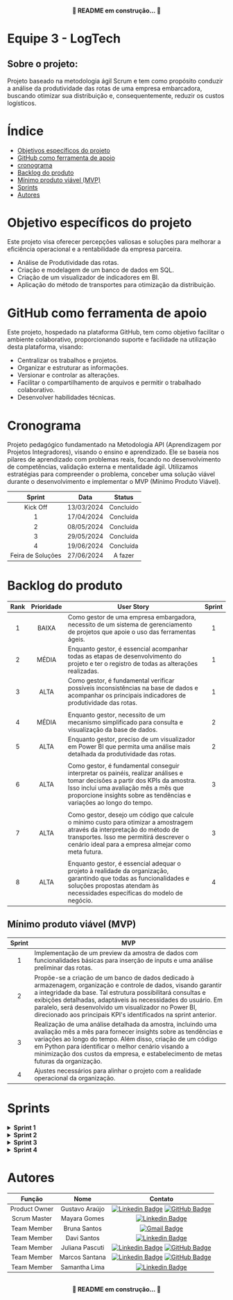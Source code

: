 <h4 align="center">
🚧 README em construção... 🚧
</h4>

# Equipe 3 - LogTech

## Sobre o projeto:

Projeto baseado na metodologia ágil Scrum e tem como propósito conduzir a análise da produtividade das rotas de uma empresa embarcadora, buscando otimizar sua distribuição e, consequentemente, reduzir os custos logísticos.

# Índice
* [Objetivos específicos do projeto](#objetivo-específicos-do-projeto)
* [GitHub como ferramenta de apoio](#github-como-ferramenta-de-apoio)
* [cronograma](#cronograma)
* [Backlog do produto](#backlog-do-produto)
* [Mínimo produto viável (MVP)](#mínimo-produto-viável-mvp)
* [Sprints](#sprints)
* [Autores](#autores)

##

# Objetivo específicos do projeto

Este projeto visa oferecer percepções valiosas e soluções para melhorar a eficiência operacional e a rentabilidade da empresa parceira.

- Análise de Produtividade das rotas.
- Criação e modelagem de um banco de dados em SQL.
- Criação de um visualizador de indicadores em BI.
- Aplicação do método de transportes para otimização da distribuição.

# GitHub como ferramenta de apoio

Este projeto, hospedado na plataforma GitHub, tem como objetivo facilitar o ambiente colaborativo, proporcionando suporte e facilidade na utilização desta plataforma, visando:

- Centralizar os trabalhos e projetos.
- Organizar e estruturar as informações.
- Versionar e controlar as alterações.
- Facilitar o compartilhamento de arquivos e permitir o trabalhado colaborativo.
- Desenvolver habilidades técnicas.

# Cronograma

Projeto pedagógico fundamentado na Metodologia API (Aprendizagem por Projetos Integradores), visando o ensino e aprendizado. Ele se baseia nos pilares de aprendizado com problemas reais, focando no desenvolvimento de competências, validação externa e mentalidade ágil. Utilizamos estratégias para compreender o problema, conceber uma solução viável durante o desenvolvimento e implementar o MVP (Mínimo Produto Viável).

<div align="center">

|      Sprint        |     Data      |     Status     |
|:------------------:|:-------------:|:--------------:|
|     Kick Off       |  13/03/2024   |   Concluído    |
|         1          |  17/04/2024   |   Concluída    |
|         2          |  08/05/2024   |   Concluída    |
|         3          |  29/05/2024   |   Concluída    |
|         4          |  19/06/2024   |   Concluída    |
| Feira de Soluções |  27/06/2024   |    A fazer     |

</div>


# Backlog do produto

<div align="center">
  
| Rank | Prioridade | User Story                                                                                                                                                                                               | Sprint |
|:----:|:----------:|----------------------------------------------------------------------------------------------------------------------------------------------------------------------------------------------------------|:------:|
|   1  |    BAIXA   | Como gestor de uma empresa embargadora, necessito de um sistema de gerenciamento de projetos que apoie o uso das ferramentas ágeis.                                                                    |   1    |
|   2  |    MÉDIA   | Enquanto gestor, é essencial acompanhar todas as etapas de desenvolvimento do projeto e ter o registro de todas as alterações realizadas.                                                             |   1    |
|   3  |    ALTA    | Como gestor, é fundamental verificar possíveis inconsistências na base de dados e acompanhar os principais indicadores de produtividade das rotas.                                                     |   1    |
|      |            |                                                                                                                                                                                                          |        |
|   4  |    MÉDIA   | Enquanto gestor, necessito de um mecanismo simplificado para consulta e visualização da base de dados.                                                                                               |   2    |
|   5  |    ALTA    | Enquanto gestor, preciso de um visualizador em Power BI que permita uma análise mais detalhada da produtividade das rotas.                                                                            |   2    |
|      |            |                                                                                                                                                                                                          |        |
|   6  |    ALTA    | Como gestor, é fundamental conseguir interpretar os painéis, realizar análises e tomar decisões a partir dos KPIs da amostra. Isso inclui uma avaliação mês a mês que proporcione insights sobre as tendências e variações ao longo do tempo. |   3    |
|      |            |                                                                                                                                                                                                          |        |
|   7  |    ALTA    | Como gestor, desejo um código que calcule o mínimo custo para otimizar a amostragem através da interpretação do método de transportes. Isso me permitirá descrever o cenário ideal para a empresa almejar como meta futura.                                    |   3    |
|      |            |                                                                                                                                                                                                          |        |
|   8  |    ALTA    | Enquanto gestor, é essencial adequar o projeto à realidade da organização, garantindo que todas as funcionalidades e soluções propostas atendam às necessidades específicas do modelo de negócio. |   4    |

</div>

## Mínimo produto viável (MVP)

| Sprint | MVP |
|:------:|---|
|   1    | Implementação de um preview da amostra de dados com funcionalidades básicas para inserção de inputs e uma análise preliminar das rotas. |
|   2    | Propõe-se a criação de um banco de dados dedicado à armazenagem, organização e controle de dados, visando garantir a integridade da base. Tal estrutura possibilitará consultas e exibições detalhadas, adaptáveis às necessidades do usuário. Em paralelo, será desenvolvido um visualizador no Power BI, direcionado aos principais  KPI's identificados na sprint anterior. |
|   3    | Realização de uma análise detalhada da amostra, incluindo uma avaliação mês a mês para fornecer insights sobre as tendências e variações ao longo do tempo. Além disso, criação de um código em Python para identificar o melhor cenário visando a minimização dos custos da empresa, e estabelecimento de metas futuras da organização. |
|   4    | Ajustes necessários para alinhar o projeto com a realidade operacional da organização.  |

# Sprints

<details> 
<summary><b>Sprint 1</b></summary> 

![MVP](https://github.com/Gustavorma/LogTech/blob/main/341146565-c92eb096-d4f2-497c-b443-53a72fe5da85.jpg)

## [Documentação](https://github.com/Gustavorma/LogTech/blob/main/Sprint%201.pdf)

### Vídeo MVP da sprint
[Vídeo MVP](https://user-images.githubusercontent.com/164095128/325018521-0d1cad8c-299e-41eb-a9c3-5f6f86f8ad12.mp4?jwt=eyJhbGciOiJIUzI1NiIsInR5cCI6IkpXVCJ9.eyJpc3MiOiJnaXRodWIuY29tIiwiYXVkIjoicmF3LmdpdGh1YnVzZXJjb250ZW50LmNvbSIsImtleSI6ImtleTUiLCJleHAiOjE3MTM5MTQ1OTksIm5iZiI6MTcxMzkxNDI5OSwicGF0aCI6Ii8xNjQwOTUxMjgvMzI1MDE4NTIxLTBkMWNhZDhjLTI5OWUtNDFlYi1hOWMzLTVmNmY4NmY4YWQxMi5tcDQ_WC1BbXotQWxnb3JpdGhtPUFXUzQtSE1BQy1TSEEyNTYmWC1BbXotQ3JlZGVudGlhbD1BS0lBVkNPRFlMU0E1M1BRSzRaQSUyRjIwMjQwNDIzJTJGdXMtZWFzdC0xJTJGczMlMkZhd3M0X3JlcXVlc3QmWC1BbXotRGF0ZT0yMDI0MDQyM1QyMzE4MTlaJlgtQW16LUV4cGlyZXM9MzAwJlgtQW16LVNpZ25hdHVyZT1jNjEyYjlkYTgzZTBlYTg2MzRjMmY5ZTMxYWVmODQ0ZWNiNDExMGJlM2QwMzczN2YwZWZhOWJhMWJiMzZjZDg4JlgtQW16LVNpZ25lZEhlYWRlcnM9aG9zdCZhY3Rvcl9pZD0wJmtleV9pZD0wJnJlcG9faWQ9MCJ9.QaOlip-Q3vVfAV8x8dPumvoXnEpjsgitMFL67_O_FoM)

### Tecnologias utilizadas
- GitHub
- Jira Software
- Slack
- Microsoft Excel

</details>

<details> 
<summary><b>Sprint 2</b></summary> 

![MVP](https://raw.githubusercontent.com/Gustavorma/LogTech/main/341146564-992ad453-eafc-452a-8d56-8f7e744f3a5b.jpg)

## [Documentação](https://github.com/Gustavorma/LogTech/blob/main/Sprint%202.pdf)

### MVP - MySQL Workbench
[![MVP - MySQL Workbench](https://img.youtube.com/vi/A8ZQTqM3H4M/0.jpg)](https://www.youtube.com/watch?v=A8ZQTqM3H4M)

### [Code SQL](https://github.com/Gustavorma/LogTech/blob/main/sprint2.sql)

### MVP - Power BI
[![MVP - Power BI](https://img.youtube.com/vi/6xjPJXePeTE/0.jpg)](https://www.youtube.com/watch?v=6xjPJXePeTE)


### Tecnologias utilizadas
- GitHub
- Jira Software
- Slack
- Microsoft Excel
- MySQL Workbench
- Power BI

</details>


<details> 
<summary><b>Sprint 3</b></summary> 

![MVP](https://github.com/Gustavorma/LogTech/blob/main/341146566-206415fc-6e6d-4c7c-8c9a-9d216050b599.jpg)

## [Documentação](https://github.com/Gustavorma/LogTech/blob/main/Sprint%203.pdf)

### Tecnologias utilizadas
- GitHub
- Jira Software
- Slack
- Microsoft Excel
- MySQL Workbench
- Power BI
- Python

</details>


<details> 
<summary><b>Sprint 4</b></summary> 

## [Documentação](https://github.com/Gustavorma/LogTech/blob/main/Sprint%204.pdf)

### Tecnologias utilizadas
- GitHub
- Jira Software
- Slack
- Microsoft Excel
- MySQL Workbench
- Power BI
- Python

</details>


# Autores

| Função         | Nome              | Contato                                                                                                                                                             |
|:--------------:|:-----------------:|:-------------------------------------------------------------------------------------------------------------------------------------------------------------------:|
| Product Owner  | Gustavo Araújo    | [![Linkedin Badge](https://img.shields.io/badge/Linkedin-blue?style=flat-square&logo=Linkedin&logoColor=white)](https://www.linkedin.com/in/gustavorma/) [![GitHub Badge](https://img.shields.io/badge/GitHub-181717?style=flat-square&logo=github&logoColor=white)](https://github.com/Gustavorma/Gustavo_profile) |
| Scrum Master   | Mayara Gomes      | [![Linkedin Badge](https://img.shields.io/badge/Linkedin-blue?style=flat-square&logo=Linkedin&logoColor=white)](https://www.linkedin.com/in/mayara-carolina-da-costa-gomes-24937368/) |
| Team Member    | Bruna Santos      | [![Gmail Badge](https://img.shields.io/badge/Gmail-D14836?style=flat-square&logo=gmail&logoColor=white)](mailto:bruna.santos154@fatec.sp.gov.br) |
| Team Member    | Davi Santos       | [![Linkedin Badge](https://img.shields.io/badge/Linkedin-blue?style=flat-square&logo=Linkedin&logoColor=white)](https://www.linkedin.com/in/davi-santos-57458120b/) |
| Team Member    | Juliana Pascuti    | [![Linkedin Badge](https://img.shields.io/badge/Linkedin-blue?style=flat-square&logo=Linkedin&logoColor=white)](https://www.linkedin.com/in/juliana-pascuti-6839ab202/) [![GitHub Badge](https://img.shields.io/badge/GitHub-181717?style=flat-square&logo=github&logoColor=white)](https://github.com/JulianaPascuti) |
| Team Member    | Marcos Santana    | [![Linkedin Badge](https://img.shields.io/badge/Linkedin-blue?style=flat-square&logo=Linkedin&logoColor=white)](https://www.linkedin.com/in/marcos-camargo-9ba097226) [![GitHub Badge](https://img.shields.io/badge/GitHub-181717?style=flat-square&logo=github&logoColor=white)](https://github.com/Marvinc4)
| Team Member    | Samantha Lima     | [![Linkedin Badge](https://img.shields.io/badge/Linkedin-blue?style=flat-square&logo=Linkedin&logoColor=white)](https://www.linkedin.com/in/samantha-lima-564b46261//) |


##

<h4 align="center">
🚧 README em construção... 🚧
</h4>
